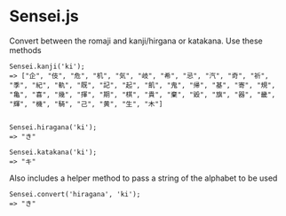 Sensei.js
=========

Convert between the romaji and kanji/hirgana or katakana. Use these methods
```
Sensei.kanji('ki');
=> ["企", "伎", "危", "机", "気", "岐", "希", "忌", "汽", "奇", "祈", "季", "紀", "軌", "既", "記", "起", "飢", "鬼", "帰", "基", "寄", "規", "亀", "喜", "幾", "揮", "期", "棋", "貴", "棄", "毀", "旗", "器", "畿", "輝", "機", "騎", "己", "黄", "生", "木"]


Sensei.hiragana('ki');
=> "き"

Sensei.katakana('ki');
=> "キ"
```

Also includes a helper method to pass a string of the alphabet to be used
```
Sensei.convert('hiragana', 'ki');
=> "き"
```
